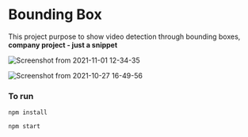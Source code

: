 # Bounding Box

This project purpose to show video detection through bounding boxes, **company project - just a snippet**

![Screenshot from 2021-11-01 12-34-35](https://user-images.githubusercontent.com/71354731/139698210-0470d8e5-2f9f-4de1-98eb-1304f6e25bf1.png)


![Screenshot from 2021-10-27 16-49-56](https://user-images.githubusercontent.com/71354731/139144643-02df643d-745c-4caf-8d2f-7de245685050.png)


### To run
```
npm install
```
```
npm start
```
